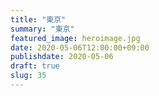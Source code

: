 ```yaml
---
title: "東京"
summary: "東京"
featured_image: heroimage.jpg
date: 2020-05-06T12:00:00+09:00
publishdate: 2020-05-06
draft: true
slug: 35
---
```

